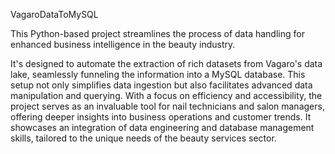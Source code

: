 VagaroDataToMySQL

This Python-based project streamlines the process of data handling for enhanced business intelligence in the beauty industry.

It's designed to automate the extraction of rich datasets from Vagaro's data lake, seamlessly funneling the information into a MySQL database. This setup not only simplifies data ingestion but also facilitates advanced data manipulation and querying. With a focus on efficiency and accessibility, the project serves as an invaluable tool for nail technicians and salon managers, offering deeper insights into business operations and customer trends. It showcases an integration of data engineering and database management skills, tailored to the unique needs of the beauty services sector.
